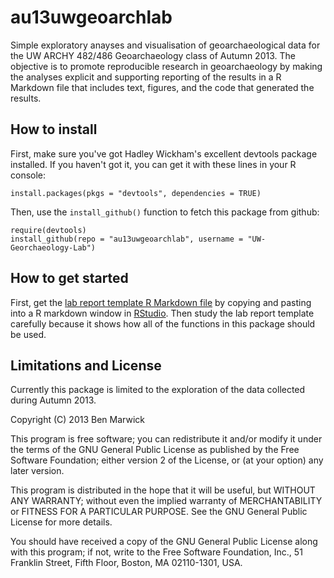 au13uwgeoarchlab
================

Simple exploratory anayses and visualisation of geoarchaeological data for the UW ARCHY 482/486 Geoarchaeology class of Autumn 2013. The objective is to promote reproducible research in geoarchaeology by making the analyses explicit and supporting reporting of the results in a R Markdown file that includes text, figures, and the code that generated the results. 

How to install
----
First, make sure you've got Hadley Wickham's excellent devtools package installed. If you haven't got it, you can get it with these lines in your R console:

```
install.packages(pkgs = "devtools", dependencies = TRUE)
```
Then, use the `install_github()` function to fetch this package from github:

```
require(devtools)
install_github(repo = "au13uwgeoarchlab", username = "UW-Georchaeology-Lab")
```

How to get started
----
First, get the [lab report template R Markdown file](https://raw.github.com/UW-Georchaeology-Lab/au13uwgeoarchlab/master/my_lab_report.Rmd) by copying and pasting into a R markdown window in [RStudio][rstudio]. Then study the lab report template carefully because it shows how all of the functions in this package should be used.


Limitations and License
----
Currently this package is limited to the exploration of the data collected during Autumn 2013. 

Copyright (C) 2013  Ben Marwick

This program is free software; you can redistribute it and/or
modify it under the terms of the GNU General Public License
as published by the Free Software Foundation; either version 2
of the License, or (at your option) any later version.

This program is distributed in the hope that it will be useful,
but WITHOUT ANY WARRANTY; without even the implied warranty of
MERCHANTABILITY or FITNESS FOR A PARTICULAR PURPOSE.  See the
GNU General Public License for more details.

You should have received a copy of the GNU General Public License
along with this program; if not, write to the Free Software
Foundation, Inc., 51 Franklin Street, Fifth Floor, Boston, MA  02110-1301, USA. 


  [rstudio]:http://www.rstudio.com/ide/download/
  
